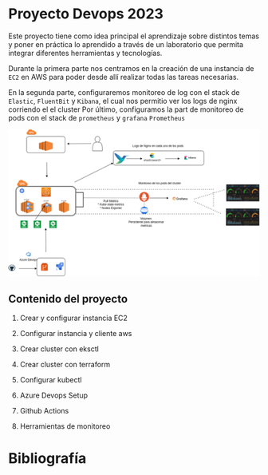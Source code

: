 # Proyecto Devops 2023


Este proyecto tiene como idea principal el aprendizaje sobre distintos temas y poner en práctica lo aprendido a través de un laboratorio que permita integrar diferentes herramientas y tecnologías.

Durante la  primera parte nos centramos en la creación de una instancia de `EC2` en AWS para poder desde allí realizar todas las tareas
 necesarias. 


En la segunda parte, configuraremos monitoreo de log con el stack de  `Elastic`, `FluentBit` y `Kibana`, el cual nos permitio ver los logs 
de nginx corriendo el el cluster 
Por último, configuramos la part de monitoreo de pods con el stack de `prometheus` y `grafana` `Prometheus`



![arquitectura](img/arquitecture.png)

## Contenido del proyecto

1. Crear y configurar instancia EC2

2. Configurar instancia y cliente aws

3. Crear cluster con eksctl

4. Crear cluster con terraform

5. Configurar kubectl

6. Azure Devops Setup

7. Github Actions

8. Herramientas de monitoreo


# Bibliografía

<!-- #  Docker Compose Examples // -->

<!--
- [Compose101 Slides](https://www.slideshare.net/ajeetraina/introduction-to-docker-compose-docker-intermediate-workshop)
- [Introduction to Docker Compose](http://dockerlabs.collabnix.com/intermediate/docker-compose/)
- [Dockerfile Vs Docker compose ](http://dockerlabs.collabnix.com/intermediate/workshop/DockerCompose/Difference_between_dockerfile_and_docker_compose.html)
- [How to Install Docker Compose? ](http://dockerlabs.collabnix.com/intermediate/workshop/DockerCompose/How_to_Install_Docker_Compose.html)

### Kubernetes
- [Setup AWS Free Tier](https://cloudkatha.com/how-to-setup-your-aws-free-tier-account-the-right-way/)

### Monitoreo
-->
